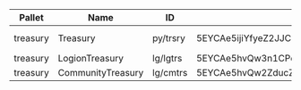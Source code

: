| Pallet   | Name              | ID       | Account ID                                       | Comment      |
|----------|-------------------|----------|--------------------------------------------------|--------------|
| treasury | Treasury          | py/trsry | 5EYCAe5ijiYfyeZ2JJCGq56LmPyNRAKzpG4QkoQkkQNB5e6Z | No more used |
| treasury | LogionTreasury    | lg/lgtrs | 5EYCAe5hvQw3n1CPdDFVDe6Qo8qZtDptxfErQjBANy6Rqfdv |              |
| treasury | CommunityTreasury | lg/cmtrs | 5EYCAe5hvQw2ZducZikommXQbGNz3VcyL2PqQaPv7cv8pUtV |              |
